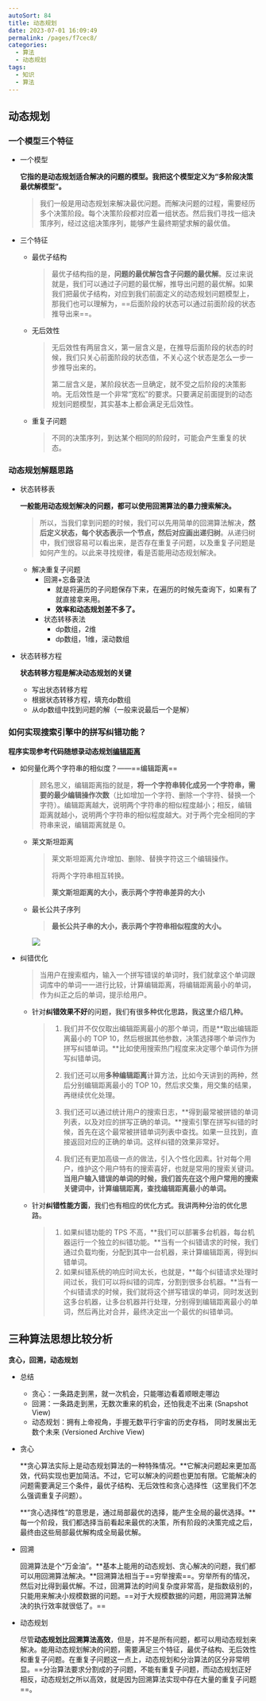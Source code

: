 ```yaml
---
autoSort: 84
title: 动态规划
date: 2023-07-01 16:09:49
permalink: /pages/f7cec8/
categories: 
  - 算法
  - 动态规划
tags: 
  - 知识
  - 算法
---
```




## 动态规划

### 一个模型三个特征

* 一个模型

  **它指的是动态规划适合解决的问题的模型。我把这个模型定义为“多阶段决策最优解模型”。**

  > ​	我们一般是用动态规划来解决最优问题。而解决问题的过程，需要经历多个决策阶段。每个决策阶段都对应着一组状态。然后我们寻找一组决策序列，经过这组决策序列，能够产生最终期望求解的最优值。

* 三个特征

  * 最优子结构

    > ​	最优子结构指的是，**问题的最优解包含子问题的最优解**。反过来说就是，我们可以通过子问题的最优解，推导出问题的最优解。如果我们把最优子结构，对应到我们前面定义的动态规划问题模型上，那我们也可以理解为，==后面阶段的状态可以通过前面阶段的状态推导出来==。

  * 无后效性

    > ​	无后效性有两层含义，第一层含义是，在推导后面阶段的状态的时候，我们只关心前面阶段的状态值，不关心这个状态是怎么一步一步推导出来的。
    >
    > ​	第二层含义是，某阶段状态一旦确定，就不受之后阶段的决策影响。无后效性是一个非常“宽松”的要求。只要满足前面提到的动态规划问题模型，其实基本上都会满足无后效性。

  * 重复子问题

    > 不同的决策序列，到达某个相同的阶段时，可能会产生重复的状态。



### 动态规划解题思路

* 状态转移表

  **一般能用动态规划解决的问题，都可以使用回溯算法的暴力搜索解决。**

  > ​	所以，当我们拿到问题的时候，我们可以先用简单的回溯算法解决，**然后定义状态，每个状态表示一个节点，然后对应画出递归树**。从递归树中，我们很容易可以看出来，是否存在重复子问题，以及重复子问题是如何产生的。以此来寻找规律，看是否能用动态规划解决。

  * 解决重复子问题
    * 回溯+忘备录法
      * 就是将遍历的子问题保存下来，在遍历的时候先查询下，如果有了就直接拿来用。
      * **效率和动态规划差不多了。**
    * 状态转移表法
      * dp数组，2维
      * dp数组，1维，滚动数组

* 状态转移方程

  **状态转移方程是解决动态规划的关键**

  * 写出状态转移方程
  * 根据状态转移方程，填充dp数组
  * 从dp数组中找到问题的解（一般来说最后一个是解）
  
  

  
  
  

### 如何实现搜索引擎中的拼写纠错功能？

**程序实现参考代码随想录动态规划[编辑距离](D:\生活\学习\西电杭研院\代码库\算法\java刷题\代码随想录.md#编辑距离)**

* 如何量化两个字符串的相似度？——==编辑距离==

  > ​	顾名思义，编辑距离指的就是，**将一个字符串转化成另一个字符串，需要的最少编辑操作次数**（比如增加一个字符、删除一个字符、替换一个字符）。编辑距离越大，说明两个字符串的相似程度越小；相反，编辑距离就越小，说明两个字符串的相似程度越大。对于两个完全相同的字符串来说，编辑距离就是 0。

  * 莱文斯坦距离

    > 莱文斯坦距离允许增加、删除、替换字符这三个编辑操作。
    >
    > 将两个字符串相互转换。
    >
    > **莱文斯坦距离的大小，表示两个字符串差异的大小**

  * 最长公共子序列

    > **最长公共子串的大小，表示两个字符串相似程度的大小。**

    ![](/assets/算法/编辑距离.webp)

* 纠错优化

  > ​      当用户在搜索框内，输入一个拼写错误的单词时，我们就拿这个单词跟词库中的单词一一进行比较，计算编辑距离，将编辑距离最小的单词，作为纠正之后的单词，提示给用户。

  * 针对**纠错效果不好**的问题，我们有很多种优化思路，我这里介绍几种。

    > 1. 我们并不仅仅取出编辑距离最小的那个单词，而是**取出编辑距离最小的 TOP 10，然后根据其他参数，决策选择哪个单词作为拼写纠错单词。**比如使用搜索热门程度来决定哪个单词作为拼写纠错单词。
    >
    > 2. 我们还可以用**多种编辑距离**计算方法，比如今天讲到的两种，然后分别编辑距离最小的 TOP 10，然后求交集，用交集的结果，再继续优化处理。
    > 3. 我们还可以通过统计用户的搜索日志，**得到最常被拼错的单词列表，以及对应的拼写正确的单词。**搜索引擎在拼写纠错的时候，首先在这个最常被拼错单词列表中查找。如果一旦找到，直接返回对应的正确的单词。这样纠错的效果非常好。
    > 4. 我们还有更加高级一点的做法，引入个性化因素。针对每个用户，维护这个用户特有的搜索喜好，也就是常用的搜索关键词。**当用户输入错误的单词的时候，我们首先在这个用户常用的搜索关键词中，计算编辑距离，查找编辑距离最小的单词。**
    >
    >  

  * 针对**纠错性能方面**，我们也有相应的优化方式。我讲两种分治的优化思路。

    > 1. 如果纠错功能的 TPS 不高，**我们可以部署多台机器，每台机器运行一个独立的纠错功能。**当有一个纠错请求的时候，我们通过负载均衡，分配到其中一台机器，来计算编辑距离，得到纠错单词。
    > 2. 如果纠错系统的响应时间太长，也就是，**每个纠错请求处理时间过长，我们可以将纠错的词库，分割到很多台机器。**当有一个纠错请求的时候，我们就将这个拼写错误的单词，同时发送到这多台机器，让多台机器并行处理，分别得到编辑距离最小的单词，然后再比对合并，最终决定出一个最优的纠错单词。





























##  三种算法思想比较分析

**贪心，回溯，动态规划**

* 总结

  * 贪心：一条路走到黑，就一次机会，只能哪边看着顺眼走哪边 
  * 回溯：一条路走到黑，无数次重来的机会，还怕我走不出来 (Snapshot View) 
  * 动态规划：拥有上帝视角，手握无数平行宇宙的历史存档， 同时发展出无数个未来 (Versioned Archive View)

* 贪心

  ​	**贪心算法实际上是动态规划算法的一种特殊情况。**它解决问题起来更加高效，代码实现也更加简洁。不过，它可以解决的问题也更加有限。它能解决的问题需要满足三个条件，最优子结构、无后效性和贪心选择性（这里我们不怎么强调重复子问题）。

    **“贪心选择性”的意思是，通过局部最优的选择，能产生全局的最优选择。**每一个阶段，我们都选择当前看起来最优的决策，所有阶段的决策完成之后，最终由这些局部最优解构成全局最优解。

* 回溯

  ​	回溯算法是个“万金油”。**基本上能用的动态规划、贪心解决的问题，我们都可以用回溯算法解决。**回溯算法相当于==穷举搜索==。穷举所有的情况，然后对比得到最优解。不过，回溯算法的时间复杂度非常高，是指数级别的，只能用来解决小规模数据的问题。==对于大规模数据的问题，用回溯算法解决的执行效率就很低了。==

* 动态规划

  ​	尽管**动态规划比回溯算法高效**，但是，并不是所有问题，都可以用动态规划来解决。能用动态规划解决的问题，需要满足三个特征，最优子结构、无后效性和重复子问题。在重复子问题这一点上，动态规划和分治算法的区分非常明显。==分治算法要求分割成的子问题，不能有重复子问题，而动态规划正好相反，动态规划之所以高效，就是因为回溯算法实现中存在大量的重复子问题==。

  





